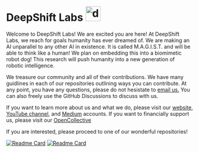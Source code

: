 # DeepShift Labs <img src="https://user-images.githubusercontent.com/85193239/172015138-b2a44e31-63a9-42d6-a4fa-d4a38acef045.svg" alt="drawing" width="40"/>

Welcome to DeepShift Labs! We are excited you are here! At DeepShift Labs, we reach for goals humanity has ever dreamed of. 
We are making an AI unparallel to any other AI in existence. It is called M.A.G.I.S.T. and will be able to think like a human! We plan on embedding this into a biomimetic robot dog! This research will push humanity into a new generation of robotic intelligence. 

We treasure our community and all of their contributions. We have many guidlines in each of our repositories outlining ways you can contribute. At any point, you have any questions, please do not hesistate to [email us.](krishna.shah@deepshift.dev) You can also freely use the GitHub Discussions to discuss with us. 

If you want to learn more about us and what we do, please visit our [website](deepshift.dev), [YouTube channel](https://www.youtube.com/channel/UC6nu2aGbAEX3yy5b0W9GBIg), and [Medium](https://deepshiftlabs.medium.com/) accounts. If you want to financially support us, please visit our [OpenCollective](https://opencollective.com/deepshift-labs)

If you are interested, please proceed to one of our wonderful repositories!

[![Readme Card](https://github-readme-stats.vercel.app/api/pin/?username=DeepShift-Labs&repo=MAGIST-Algorithm)]([https://github.com/anuraghazra/github-readme-stats](https://github.com/DeepShift-Labs/MAGIST-Algorithm))
[![Readme Card](https://github-readme-stats.vercel.app/api/pin/?username=DeepShift-Labs&repo=Project-Zeta)]([https://github.com/anuraghazra/github-readme-stats](https://github.com/DeepShift-Labs/Project-Zeta))
<!--

**Here are some ideas to get you started:**

🙋‍♀️ A short introduction - what is your organization all about?
🌈 Contribution guidelines - how can the community get involved?
👩‍💻 Useful resources - where can the community find your docs? Is there anything else the community should know?
🍿 Fun facts - what does your team eat for breakfast?
🧙 Remember, you can do mighty things with the power of [Markdown](https://docs.github.com/github/writing-on-github/getting-started-with-writing-and-formatting-on-github/basic-writing-and-formatting-syntax)
-->
